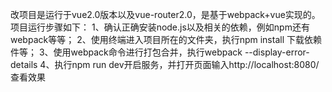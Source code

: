 改项目是运行于vue2.0版本以及vue-router2.0，是基于webpack+vue实现的。项目运行步骤如下：
1、确认正确安装node.js以及相关的依赖，例如npm还有webpack等等；
2、使用终端进入项目所在的文件夹，执行npm install 下载依赖件等；
3、使用webpack命令进行打包合并，执行webpack --display-error-details
4、执行npm run dev开启服务，并打开页面输入http://localhost:8080/查看效果